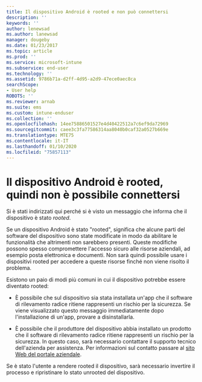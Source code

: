 ```yaml
---
title: Il dispositivo Android è rooted e non può connettersi
description: ''
keywords: ''
author: lenewsad
ms.author: lanewsad
manager: dougeby
ms.date: 01/23/2017
ms.topic: article
ms.prod: ''
ms.service: microsoft-intune
ms.subservice: end-user
ms.technology: ''
ms.assetid: 9786b71a-d2ff-4d95-a2d9-47ece0aec8ca
searchScope:
- User help
ROBOTS: ''
ms.reviewer: arnab
ms.suite: ems
ms.custom: intune-enduser
ms.collection: ''
ms.openlocfilehash: 14ee75886501527e4d40422512a7c6ef9da72969
ms.sourcegitcommit: caee3c3fa77586314aa8040b0caf32a0527b669e
ms.translationtype: MTE75
ms.contentlocale: it-IT
ms.lasthandoff: 01/10/2020
ms.locfileid: "75857113"
---
```

# <a name="your-android-device-is-rooted-so-you-cant-connect"></a>Il dispositivo Android è rooted, quindi non è possibile connettersi

Si è stati indirizzati qui perché si è visto un messaggio che informa che il dispositivo è stato _rooted_.

Se un dispositivo Android è stato "rooted", significa che alcune parti del software del dispositivo sono state modificate in modo da abilitare le funzionalità che altrimenti non sarebbero presenti. Queste modifiche possono spesso compromettere l'accesso sicuro alle risorse aziendali, ad esempio posta elettronica e documenti. Non sarà quindi possibile usare i dispositivi rooted per accedere a queste risorse finché non viene risolto il problema.  

Esistono un paio di modi più comuni in cui il dispositivo potrebbe essere diventato rooted:

- È possibile che sul dispositivo sia stata installata un'app che il software di rilevamento radice ritiene rappresenti un rischio per la sicurezza. Se viene visualizzato questo messaggio immediatamente dopo l'installazione di un'app, provare a disinstallarla.

- È possibile che il produttore del dispositivo abbia installato un prodotto che il software di rilevamento radice ritiene rappresenti un rischio per la sicurezza. In questo caso, sarà necessario contattare il supporto tecnico dell'azienda per assistenza. Per informazioni sul contatto passare al [sito Web del portale aziendale](https://go.microsoft.com/fwlink/?linkid=2010980).

Se è stato l'utente a rendere rooted il dispositivo, sarà necessario invertire il processo e ripristinare lo stato unrooted del dispositivo.

